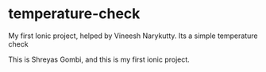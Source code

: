 # temperature-check
My first Ionic project, helped by Vineesh Narykutty. Its a simple temperature check

This is Shreyas Gombi, and this is my first ionic project.
